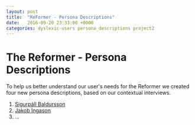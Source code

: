 ```yaml
---
layout: post
title:  "ReFormer - Persona Descriptions"
date:   2016-09-20 23:33:00 +0000
categories: dyslexic-users persona_descriptions project2
---
```


# The Reformer - Persona Descriptions

To help us better understand our user's needs for the Reformer we created four new persona descriptions, based on our contextual interviews.


1. [Sigurpáll Baldursson](https://app.xtensio.com/folio/qd0if1kd)
2. [Jakob Ingason](https://app.xtensio.com/folio/k7ascydh)
3. ...
